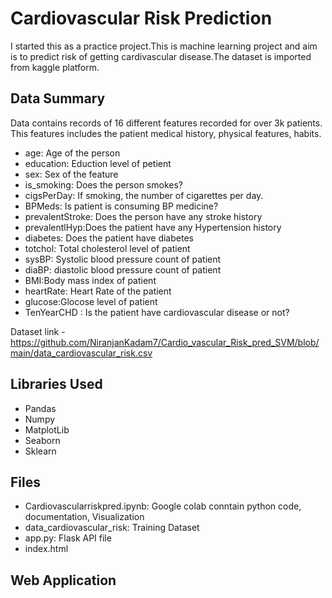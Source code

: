 # **Cardiovascular Risk Prediction**
I started this as a practice project.This is machine learning project and aim is to predict risk of getting cardivascular disease.The dataset is imported from kaggle platform.



## Data Summary
Data contains records of 16 different features recorded for over 3k patients. This features includes the patient medical history, physical features, habits. 
- age: Age of the person
- education: Eduction level of petient
- sex: Sex of the feature
- is_smoking: Does the person smokes?
- cigsPerDay: If smoking, the number of cigarettes per day.
- BPMeds: Is patient is consuming BP medicine?
- prevalentStroke: Does the person have any stroke history
- prevalentlHyp:Does the patient have any Hypertension history
- diabetes: Does the patient have diabetes
- totchol: Total cholesterol level of patient
- sysBP: Systolic blood pressure count of patient
- diaBP: diastolic blood pressure count of patient
- BMI:Body mass index of patient
- heartRate: Heart Rate of the patient
- glucose:Glocose level of patient
- TenYearCHD : Is the patient have cardiovascular disease or not?


Dataset link - https://github.com/NiranjanKadam7/Cardio_vascular_Risk_pred_SVM/blob/main/data_cardiovascular_risk.csv


## Libraries Used
 - Pandas
 - Numpy
 - MatplotLib
 - Seaborn
 - Sklearn
## Files
 - Cardiovascularriskpred.ipynb: Google colab conntain python code, documentation, Visualization
 - data_cardiovascular_risk: Training Dataset
 - app.py: Flask API file
 - index.html

## Web Application


